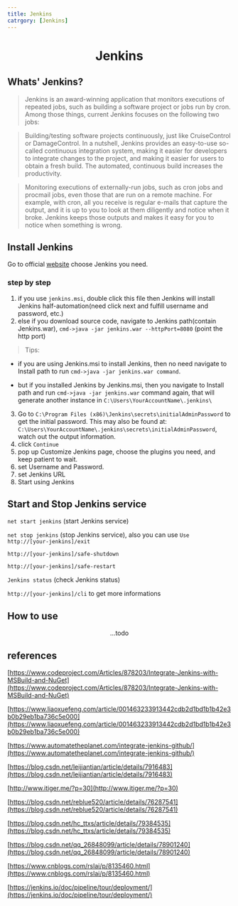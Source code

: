 ```yaml
---
title: Jenkins
catrgory: [Jenkins]
---
```


# <center>Jenkins</center>

## Whats' Jenkins?
> Jenkins is an award-winning application that monitors executions of repeated jobs, such as building a software project or jobs run by cron. Among those things, current Jenkins focuses on the following two jobs:

> Building/testing software projects continuously, just like CruiseControl or DamageControl. In a nutshell, Jenkins provides an easy-to-use so-called continuous integration system, making it easier for developers to integrate changes to the project, and making it easier for users to obtain a fresh build. The automated, continuous build increases the productivity.

> Monitoring executions of externally-run jobs, such as cron jobs and procmail jobs, even those that are run on a remote machine. For example, with cron, all you receive is regular e-mails that capture the output, and it is up to you to look at them diligently and notice when it broke. Jenkins keeps those outputs and makes it easy for you to notice when something is wrong.

## Install Jenkins
Go to official [website](https://jenkins.io/) choose Jenkins you need.
### step by step
1. if you use `jenkins.msi`, double click this file then Jenkins will install Jenkins half-automation(need click next and fulfill username and password, etc.)
2. else if you download source code, navigate to Jenkins path(contain Jenkins.war), `cmd->java -jar jenkins.war --httpPort=8080` (point the http port)
> Tips: 
  - if you are using Jenkins.msi to install Jenkins, then no need navigate to Install path to run `cmd->java -jar jenkins.war command`. 
  
  - but if you installed Jenkins by Jenkins.msi, then you navigate to Install path and run `cmd->java -jar jenkins.war` command again, that will generate another instance in `C:\Users\YourAccountName\.jenkins\`


3. Go to `C:\Program Files (x86)\Jenkins\secrets\initialAdminPassword` to get the initial password. This may also be found at: `C:\Users\YourAccountName\.jenkins\secrets\initialAdminPassword`, watch out the output information.
4. click `Continue`
5. pop up Customize Jenkins page, choose the plugins you need, and keep patient to wait.
6. set Username and Password. 
7. set Jenkins URL
8. Start using Jenkins

## Start and Stop Jenkins service
  `net start jenkins` (start Jenkins service)
  
  `net stop jenkins` (stop Jenkins service), also you can use `Use http://[your-jenkins]/exit`
  
  `http://[your-jenkins]/safe-shutdown`
  
  `http://[your-jenkins]/safe-restart`
  
  `Jenkins status` (check Jenkins status)
  
  `http://[your-jenkins]/cli` to get more informations
  



## How to use
<center>...todo</center>





## references
[https://www.codeproject.com/Articles/878203/Integrate-Jenkins-with-MSBuild-and-NuGet](https://www.codeproject.com/Articles/878203/Integrate-Jenkins-with-MSBuild-and-NuGet)

[https://www.liaoxuefeng.com/article/001463233913442cdb2d1bd1b1b42e3b0b29eb1ba736c5e000](https://www.liaoxuefeng.com/article/001463233913442cdb2d1bd1b1b42e3b0b29eb1ba736c5e000)

[https://www.automatetheplanet.com/integrate-jenkins-github/](https://www.automatetheplanet.com/integrate-jenkins-github/)

[https://blog.csdn.net/leijiantian/article/details/7916483](https://blog.csdn.net/leijiantian/article/details/7916483)

[http://www.itiger.me/?p=30](http://www.itiger.me/?p=30)

[https://blog.csdn.net/reblue520/article/details/76287541](https://blog.csdn.net/reblue520/article/details/76287541)

[https://blog.csdn.net/hc_ttxs/article/details/79384535](https://blog.csdn.net/hc_ttxs/article/details/79384535)

[https://blog.csdn.net/qq_26848099/article/details/78901240](https://blog.csdn.net/qq_26848099/article/details/78901240)

[https://www.cnblogs.com/rslai/p/8135460.html](https://www.cnblogs.com/rslai/p/8135460.html)

[https://jenkins.io/doc/pipeline/tour/deployment/](https://jenkins.io/doc/pipeline/tour/deployment/)
